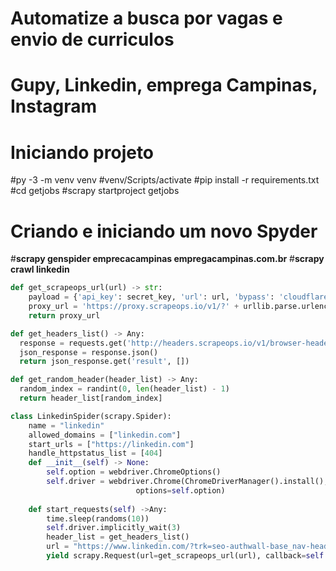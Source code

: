 # Automatize a busca por vagas e envio de curriculos

# Gupy, Linkedin, emprega Campinas, Instagram

# Iniciando projeto

#py -3 -m venv venv
#venv/Scripts/activate
#pip install -r requirements.txt
#cd getjobs
#scrapy startproject getjobs

# Criando e iniciando um novo Spyder
#<b>scrapy genspider emprecacampinas empregacampinas.com.br</b>
#<b>scrapy crawl linkedin</b>



```Python
def get_scrapeops_url(url) -> str:
    payload = {'api_key': secret_key, 'url': url, 'bypass': 'cloudflare'}
    proxy_url = 'https://proxy.scrapeops.io/v1/?' + urllib.parse.urlencode(payload)
    return proxy_url

def get_headers_list() -> Any:
  response = requests.get('http://headers.scrapeops.io/v1/browser-headers?api_key=' + SCRAPEOPS_API_KEY)
  json_response = response.json()
  return json_response.get('result', [])

def get_random_header(header_list) -> Any:
  random_index = randint(0, len(header_list) - 1)
  return header_list[random_index]

class LinkedinSpider(scrapy.Spider):
    name = "linkedin"
    allowed_domains = ["linkedin.com"]
    start_urls = ["https://linkedin.com"]
    handle_httpstatus_list = [404]
    def __init__(self) -> None:
        self.option = webdriver.ChromeOptions()
        self.driver = webdriver.Chrome(ChromeDriverManager().install(), 
                            options=self.option)
        
    def start_requests(self) ->Any:
        time.sleep(randoms(10))
        self.driver.implicitly_wait(3)
        header_list = get_headers_list()
        url = "https://www.linkedin.com/?trk=seo-authwall-base_nav-header-logo"
        yield scrapy.Request(url=get_scrapeops_url(url), callback=self.parse,headers=get_random_header(header_list))
```

